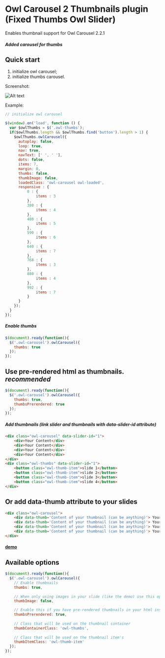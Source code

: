 # Owl Carousel 2 Thumbnails plugin (Fixed Thumbs Owl Slider)
Enables thumbnail support for Owl Carousel 2.2.1

##### Added carousel for thumbs  

## Quick start
1) initialize owl carousel;
2) initialize thumbs carousel.

Screenshot:

![Alt text](https://monosnap.com/file/Xc4DypbDAGEB6zTUgSrcS3co5mj5jQ.png "Screenshot")

Example: 
```javascript
// initialize owl carousel

$(window).on('load', function () {
  var $owlThumbs = $('.owl-thumbs');
  if($owlThumbs.length && $owlThumbs.find('button').length > 1) {
    $owlThumbs.owlCarousel({
      autoplay: false,
      loop: true,
      nav: true,
      navText: [' ', ' '],
      dots: false,
      items: 7,
      margin: 0,
      thumbs: false,
      thumbImage: false,
      loadedClass: 'owl-carousel owl-loaded',
      responsive : {
          0 : {
              items : 3
          },
          380 : {
              items : 4
          },
          480 : {
              items : 5
          },
          590 : {
              items : 6
          },
          640 : {
              items : 7
          },
          768 : {
              items : 3
          },
          880 : {
              items : 4
          },
          992 : {
              items : 7
          }
      }
    });
  }
});
```

##### Enable thumbs
```javascript
$(document).ready(function(){
  $('.owl-carousel').owlCarousel({
    thumbs: true
  });
});
```

## Use pre-rendered html as thumbnails. **_recommended_**
```javascript
$(document).ready(function(){
  $('.owl-carousel').owlCarousel({
    thumbs: true,
    thumbsPrerendered: true
  });
});
```

##### Add thumbnails (link slider and thumbnails with data-slider-id attribute)
```html
<div class="owl-carousel" data-slider-id="1">
    <div>Your Content</div>
    <div>Your Content</div>
    <div>Your Content</div>
    <div>Your Content</div>
</div>
<div class="owl-thumbs" data-slider-id="1">
    <button class="owl-thumb-item">slide 1</button>
    <button class="owl-thumb-item">slide 2</button>
    <button class="owl-thumb-item">slide 3</button>
    <button class="owl-thumb-item">slide 4</button>
</div>
```

## Or add data-thumb attribute to your slides
```html
<div class="owl-carousel">
    <div data-thumb='Content of your thumbnail (can be anything)'> Your Content </div>
    <div data-thumb='Content of your thumbnail (can be anything)'> Your Content </div>
    <div data-thumb='Content of your thumbnail (can be anything)'> Your Content </div>
    <div data-thumb='Content of your thumbnail (can be anything)'> Your Content </div>
</div>
```

#### [demo](http://gijsroge.github.io/owl-carousel2-thumbs)

## Available options
```javascript
$(document).ready(function(){
  $('.owl-carousel').owlCarousel({
    // Enable thumbnails
    thumbs: true,
  
    // When only using images in your slide (like the demo) use this option to dynamicly create thumbnails without using the attribute data-thumb.
    thumbImage: false,

    // Enable this if you have pre-rendered thumbnails in your html instead of letting this plugin generate them. This is recommended as it will prevent FOUC
    thumbsPrerendered: true,
    
    // Class that will be used on the thumbnail container
    thumbContainerClass: 'owl-thumbs',
    
    // Class that will be used on the thumbnail item's
    thumbItemClass: 'owl-thumb-item'
  });
});
```
